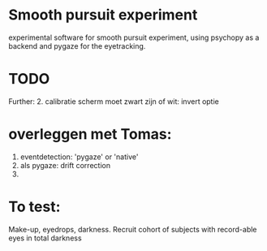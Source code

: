 # Smooth pursuit experiment
experimental software for smooth pursuit experiment, using psychopy as a backend and pygaze for the eyetracking.

# TODO

Further:
2. calibratie scherm moet zwart zijn of wit: invert optie

# overleggen met Tomas:
1. eventdetection: 'pygaze' or 'native'
2.  als pygaze: drift correction
2.
 
# To test:
Make-up, eyedrops, darkness. 
Recruit cohort of subjects with record-able eyes in total darkness

